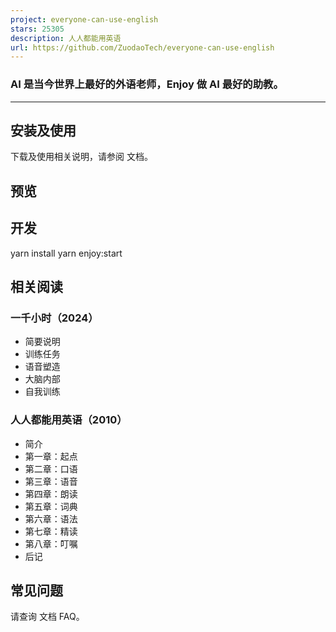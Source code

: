 ```yaml
---
project: everyone-can-use-english
stars: 25305
description: 人人都能用英语
url: https://github.com/ZuodaoTech/everyone-can-use-english
---
```


### AI 是当今世界上最好的外语老师，Enjoy 做 AI 最好的助教。

* * *

安装及使用
-----

下载及使用相关说明，请参阅 文档。

预览
--

开发
--

yarn install
yarn enjoy:start

相关阅读
----

### 一千小时（2024）

-   简要说明
-   训练任务
-   语音塑造
-   大脑内部
-   自我训练

### 人人都能用英语（2010）

-   简介
-   第一章：起点
-   第二章：口语
-   第三章：语音
-   第四章：朗读
-   第五章：词典
-   第六章：语法
-   第七章：精读
-   第八章：叮嘱
-   后记

常见问题
----

请查询 文档 FAQ。

